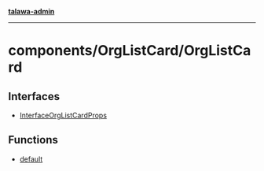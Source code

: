 [**talawa-admin**](../../../README.md)

***

# components/OrgListCard/OrgListCard

## Interfaces

- [InterfaceOrgListCardProps](interfaces/InterfaceOrgListCardProps.md)

## Functions

- [default](functions/default.md)
